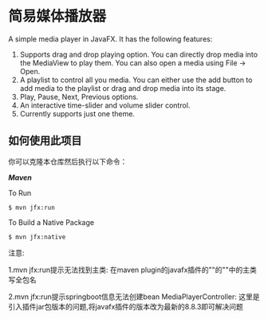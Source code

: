 简易媒体播放器
=============

A simple media player in JavaFX. It has the following features:

1. Supports drag and drop playing option. You can directly drop media into the MediaView to play them. You can also open a media using File -> Open.
2. A playlist to control all you media. You can either use the add button to add media to the playlist or drag and drop media into its stage.
3. Play, Pause, Next, Previous options.
4. An interactive time-slider and volume slider control.
5. Currently supports just one theme.

如何使用此项目
----------------------

你可以克隆本仓库然后执行以下命令：

**_Maven_**
 
To Run
                    
    $ mvn jfx:run

To Build a Native Package 

    $ mvn jfx:native 
    
    
注意:

   1.mvn jfx:run提示无法找到主类:
   在maven plugin的javafx插件的"<configration>"的"<mainClass>"中的主类写全包名
 
   2.mvn jfx:run提示springboot信息无法创建bean MediaPlayerController:
   这里是引入插件jar包版本的问题,将javafx插件的版本改为最新的8.8.3即可解决问题
      
